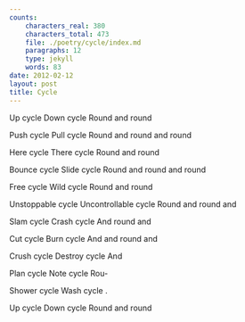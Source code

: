 ```yaml
---
counts:
    characters_real: 380
    characters_total: 473
    file: ./poetry/cycle/index.md
    paragraphs: 12
    type: jekyll
    words: 83
date: 2012-02-12
layout: post
title: Cycle
---
```


<div class="verse">
Up cycle
Down cycle
Round and round

Push cycle
Pull cycle
Round and round and round

Here cycle
There cycle
Round and round

Bounce cycle
Slide cycle
Round and round and round

Free cycle
Wild cycle
Round and round

Unstoppable cycle
Uncontrollable cycle
Round and round and

Slam cycle
Crash cycle
And round and

Cut cycle
Burn cycle
And and round and

Crush cycle
Destroy cycle
And

Plan cycle
Note cycle
Rou-

Shower cycle
Wash cycle
.

Up cycle
Down cycle
Round and round
</div>
